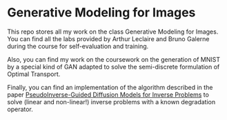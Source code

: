 # Generative Modeling for Images

This repo stores all my work on the class Generative Modeling for Images. You can find all the labs provided by Arthur Leclaire and 
Bruno Galerne during the course for self-evaluation and training.

Also, you can find my work on the coursework on the generation of MNIST by a special kind of 
GAN adapted to solve the semi-discrete formulation of Optimal Transport.

Finally, you can find an implementation of the algorithm described in the paper [ PseudoInverse-Guided Diffusion Models for Inverse Problems](https://openreview.net/pdf?id=9_gsMA8MRKQ) to solve 
 (linear and non-linear!) inverse problems with a known degradation operator.